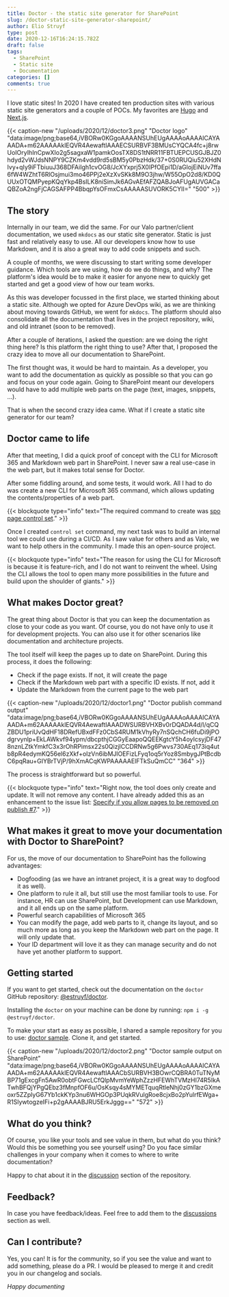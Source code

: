 ```yaml
---
title: Doctor - the static site generator for SharePoint
slug: /doctor-static-site-generator-sharepoint/
author: Elio Struyf
type: post
date: 2020-12-16T16:24:15.782Z
draft: false
tags:
  - SharePoint
  - Static site
  - Documentation
categories: []
comments: true
---
```


I love static sites! In 2020 I have created ten production sites with various static site generators and a couple of POCs. My favorites are [Hugo](https://gohugo.io/) and [Next.js](https://nextjs.org/).

{{< caption-new "/uploads/2020/12/doctor3.png" "Doctor logo"  "data:image/png;base64,iVBORw0KGgoAAAANSUhEUgAAAAoAAAAICAYAAADA+m62AAAAAklEQVR4AewaftIAAAECSURBVF3BMUsCYQCA4fc+j8rwUoIOryIhInCpwXIo2g5sagxaW1pamkOosTX8DS1tNRR11FBTUEPCUSGJBJZ0hdyd2vWJdsNNPY9CZKm4vdd9rd5sBM5y0PbzHdk/37+0S0RUQiu52XHdNIvy+qIy9iFTbiuuJ368DFAiIgh1cvOG8/JcXYxprj5X0IPfOEpi1D/aGlojEiNUv7ffa6fW4WZhtT6RlOsjmui3mo46PPj2eXzXvSKk8M9O3jhw/W55OpO2d8/KD0QUUxOTQMPyepKQqYkp4BsILK8niSimJk6AGvAEfAFZQABJoAFUgAUVGACaQBZoA2ngFjCAGSAFPP4BbqpYsOFmxCsAAAAASUVORK5CYII=" "500" >}}

## The story

Internally in our team, we did the same. For our Valo partner/client documentation, we used `mkdocs` as our static site generator. Static is just fast and relatively easy to use. All our developers know how to use Markdown, and it is also a great way to add code snippets and such.

A couple of months, we were discussing to start writing some developer guidance. Which tools are we using, how do we do things, and why? The platform's idea would be to make it easier for anyone new to quickly get started and get a good view of how our team works.

As this was developer focussed in the first place, we started thinking about a static site. Although we opted for Azure DevOps wiki, as we are thinking about moving towards GitHub, we went for `mkdocs`. The platform should also consolidate all the documentation that lives in the project repository, wiki, and old intranet (soon to be removed).

After a couple of iterations, I asked the question: are we doing the right thing here? Is this platform the right thing to use? After that, I proposed the crazy idea to move all our documentation to SharePoint.

The first thought was, it would be hard to maintain. As a developer, you want to add the documentation as quickly as possible so that you can go and focus on your code again. Going to SharePoint meant our developers would have to add multiple web parts on the page (text, images, snippets, ...).

That is when the second crazy idea came. What if I create a static site generator for our team?

## Doctor came to life

After that meeting, I did a quick proof of concept with the CLI for Microsoft 365 and Markdown web part in SharePoint. I never saw a real use-case in the web part, but it makes total sense for Doctor.

After some fiddling around, and some tests, it would work. All I had to do was create a new CLI for Microsoft 365 command, which allows updating the contents/properties of a web part.

{{< blockquote type="info" text="The required command to create was [spo page control set](https://pnp.github.io/cli-microsoft365/cmd/spo/page/page-control-set/)." >}}

Once I created `control set` command, my next task was to build an internal tool we could use during a CI/CD. As I saw value for others and as Valo, we want to help others in the community. I made this an open-source project.

{{< blockquote type="info" text="The reason for using the CLI for Microsoft is because it is feature-rich, and I do not want to reinvent the wheel. Using the CLI allows the tool to open many more possibilities in the future and build upon the shoulder of giants." >}}

## What makes Doctor great?

The great thing about Doctor is that you can keep the documentation as close to your code as you want. Of course, you do not have only to use it for development projects. You can also use it for other scenarios like documentation and architecture projects.

The tool itself will keep the pages up to date on SharePoint. During this process, it does the following:

- Check if the page exists. If not, it will create the page
- Check if the Markdown web part with a specific ID exists. If not, add it
- Update the Markdown from the current page to the web part

{{< caption-new "/uploads/2020/12/doctor1.png" "Doctor publish command output"  "data:image/png;base64,iVBORw0KGgoAAAANSUhEUgAAAAoAAAAICAYAAADA+m62AAAAAklEQVR4AewaftIAAADWSURBVHXBv0rDQADA4d/l/qCQZBDU1priUvQdHF18DRefUBxdFFz0CbS4RUM1kVhyRy7nSQchCH6fuDi9jPOdgrvynlp+EkLAWkvf94ypm/dbcpthjCGGyEaapoQQEEKgtcY5h4oyIcsyjDF478nznLZtkYmkfC3x3rOhRPimsx22s0QizjlCCDRNw5g6Pwvs730AEq173iq4utb8pR4edymKQ56el6zXkf+oIzVn6ibMJlOEFizLFyq1oq5rYoz8SmbygJPtBcdbC6pqRau+GIYBrTVjP/9hXmACqKWPAAAAAElFTkSuQmCC" "364" >}}

The process is straightforward but so powerful.

{{< blockquote type="info" text="Right now, the tool does only create and update. It will not remove any content. I have already added this as an enhancement to the issue list: [Specify if you allow pages to be removed on publish #7](https://github.com/estruyf/doctor/issues/7)." >}}

## What makes it great to move your documentation with Doctor to SharePoint?

For us, the move of our documentation to SharePoint has the following advantages:

- Dogfooding (as we have an intranet project, it is a great way to dogfood it as well).
- One platform to rule it all, but still use the most familiar tools to use. For instance, HR can use SharePoint, but Development can use Markdown, and it all ends up on the same platform.
- Powerful search capabilities of Microsoft 365
- You can modify the page, add web parts to it, change its layout, and so much more as long as you keep the Markdown web part on the page. It will only update that.
- Your ID department will love it as they can manage security and do not have yet another platform to support.

## Getting started

If you want to get started, check out the documentation on the `doctor` GitHub repository: [@estruyf/doctor](https://github.com/estruyf/doctor).

Installing the `doctor` on your machine can be done by running: `npm i -g @estruyf/doctor`.

To make your start as easy as possible, I shared a sample repository for you to use: [doctor sample](https://github.com/estruyf/doctor-sample). Clone it, and get started.

{{< caption-new "/uploads/2020/12/doctor2.png" "Doctor sample output on SharePoint"  "data:image/png;base64,iVBORw0KGgoAAAANSUhEUgAAAAoAAAAICAYAAADA+m62AAAAAklEQVR4AewaftIAAACbSURBVH3BOwrCQBRA0TuTNyMBP71gExcgFn5AwR0obtFGwcLCfQlpMvmYeWphZzzHFEWhTVMzHI74R5IkATwhBFQjYPgQEbz3fMnpfOF6u/OsKsqy4sMYMETquqRtleNhj0zGY1bzGXmeoxr5ZZplyG67Yb1ckKYp3nu6WHGOp3PUqkRVulgRoe8cjxBo2pYulrfEWga+R1SlywtogzeIFi+p2gAAAABJRU5ErkJggg==" "572" >}}

## What do you think?

Of course, you like your tools and see value in them, but what do you think? Would this be something you see yourself using? Do you face similar challenges in your company when it comes to where to write documentation?

Happy to chat about it in the [discussion](https://github.com/estruyf/doctor/discussions) section of the repository.

## Feedback?

In case you have feedback/ideas. Feel free to add them to the [discussions](https://github.com/estruyf/doctor/discussions) section as well. 

## Can I contribute?

Yes, you can! It is for the community, so if you see the value and want to add something, please do a PR. I would be pleased to merge it and credit you in our changelog and socials.

*Happy documenting*

